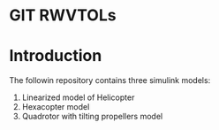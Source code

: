 # GIT RWVTOLs

# Introduction

The followin repository contains three simulink models:
 1. Linearized model of Helicopter
 2. Hexacopter model
 3. Quadrotor with tilting propellers model